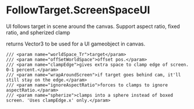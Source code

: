 # FollowTarget.ScreenSpaceUI
UI follows target in scene around the canvas. Support aspect ratio, fixed ratio, and spherized clamp

returns Vector3 to be used for a UI gameobject in canvas.

    /// <param name="worldSpace_Tr">target</param>
    /// <param name="offSetWorldSpace">offset pos.</param>
    /// <param name="clampEdge">gives extra space to clamp edge of screen. 0-1 percent.</param>
    /// <param name="wrapAroundScreen">if target goes behind cam, it'll still stay on the edge.</param>
    /// <param name="ignoreAspectRatio">forces to clamps to ignore aspectRatio.</param>
    /// <param name="spherize">clamps into a sphere instead of boxed screen. 'Uses clampEdge.x' only.</param>

